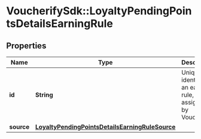 # VoucherifySdk::LoyaltyPendingPointsDetailsEarningRule

## Properties

| Name | Type | Description | Notes |
| ---- | ---- | ----------- | ----- |
| **id** | **String** | Unique identifier of an earning rule, assigned by Voucherify. | [optional] |
| **source** | [**LoyaltyPendingPointsDetailsEarningRuleSource**](LoyaltyPendingPointsDetailsEarningRuleSource.md) |  | [optional] |

